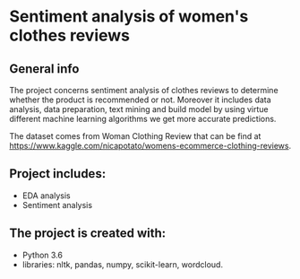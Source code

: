 # Sentiment analysis of women's clothes reviews 

## General info

The project concerns sentiment analysis of clothes reviews to determine whether the product is recommended or not. Moreover it includes data analysis, data preparation, text mining and build model by using virtue different machine learning algorithms we get more accurate predictions. 

The dataset comes from Woman Clothing Review that can be find at https://www.kaggle.com/nicapotato/womens-ecommerce-clothing-reviews. 

## Project includes:
* EDA analysis
* Sentiment analysis

## The project is created with:
* Python 3.6
* libraries: nltk, pandas, numpy, scikit-learn, wordcloud.
